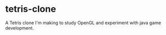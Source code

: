 # tetris-clone
A Tetris clone I'm making to study OpenGL and experiment with java game development.
